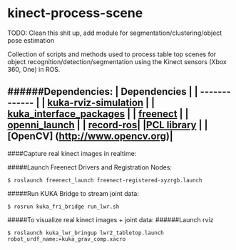 # kinect-process-scene
TODO: Clean this shit up, add module for segmentation/clustering/object pose estimation

Collection of scripts and methods used to process table top scenes for object recognition/detection/segmentation using the Kinect sensors (Xbox 360, One) in ROS.

######Dependencies:
| Dependencies  |
| ------------- |
| [kuka-rviz-simulation](https://github.com/epfl-lasa/kuka-rviz-simulation)           |
| [kuka_interface_packages](https://github.com/nbfigueroa/kuka_interface_packages)    |
| [freenect](http://wiki.ros.org/freenect_launch) |
| [openni_launch](https://github.com/ros-drivers/openni_launch) |
| [record-ros](https://github.com/epfl-lasa/record_ros)|
|[PCL library](http://www.pointclouds.org) |
|[OpenCV] (http://www.opencv.org)|
---
####Capture real kinect images in realtime:

#####Launch Freenect Drivers and Registration Nodes:
```
$ roslaunch freenect_launch freenect-registered-xyzrgb.launch
```

#####Run KUKA Bridge to stream joint data:
```
$ rosrun kuka_fri_bridge run_lwr.sh
```

#####To visualize real kinect images + joint data:
######Launch rviz
```
$ roslaunch kuka_lwr_bringup lwr2_tabletop.launch robot_urdf_name:=kuka_grav_comp.xacro

